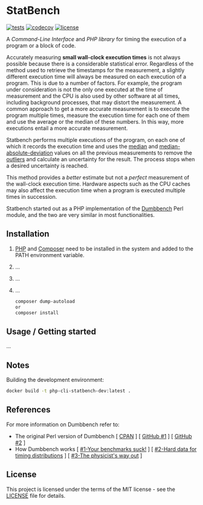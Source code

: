 # StatBench

[![tests](https://github.com/statbench/statbench/workflows/tests/badge.svg)](https://github.com/statbench/statbench/actions)
[![codecov](https://codecov.io/gh/statbench/statbench/branch/main/graph/badge.svg?token=FKAI48NUW3)](https://codecov.io/gh/statbench/statbench)
[![license](https://img.shields.io/github/license/statbench/statbench?style=flat)](./LICENSE)

A *Command-Line Interface* and *PHP library* for timing the execution of a program or a block of code.

Accurately measuring **small wall-clock execution times** is not always possible because there is a considerable statistical error. Regardless of the method used to retrieve the timestamps for the measurement, a slightly different execution time will always be measured on each execution of a program. This is due to a number of factors. For example, the program under consideration is not the only one executed at the time of measurement and the CPU is also used by other software at all times, including background processes, that may distort the measurement. A common approach to get a more accurate measurement is to execute the program multiple times, measure the execution time for each one of them and use the average or the median of these numbers. In this way, more executions entail a more accurate measurement.

Statbench performs multiple executions of the program, on each one of which it records the execution time and uses the [median](https://en.wikipedia.org/wiki/Median) and [median-absolute-deviation](https://en.wikipedia.org/wiki/Median_absolute_deviation) values on all the previous measurements to remove the [outliers](https://en.wikipedia.org/wiki/Outlier) and calculate an uncertainty for the result. The process stops when a desired uncertainty is reached.

This method provides a *better* estimate but not a *perfect* measurement of the wall-clock execution time. Hardware aspects such as the CPU caches may also affect the execution time when a program is executed multiple times in succession.

Statbench started out as a PHP implementation of the [Dumbbench](https://metacpan.org/pod/Dumbbench) Perl module, and the two are very similar in most functionalities.

## Installation

1. [PHP](https://www.php.net/manual/en/install.php) and [Composer](https://getcomposer.org/doc/00-intro.md) need to be installed in the system and added to the PATH environment variable.

2. ...

3. ...

4. ...
   
   ```bash
   composer dump-autoload
   or
   composer install
   ```

## Usage / Getting started

...

## Notes

Building the development environment:

```bash
docker build -t php-cli-statbench-dev:latest .
```

## References

For more information on Dumbbench refer to:

- The original Perl version of Dumbbench [ [CPAN](https://metacpan.org/pod/Dumbbench) ] [ [GitHub #1](https://github.com/tsee/dumbbench) ] [ [GitHub #2](https://github.com/briandfoy/dumbbench) ]
- How Dumbbench works [ [#1-Your benchmarks suck!](http://blogs.perl.org/users/steffen_mueller/2010/09/your-benchmarks-suck.html) ] [ [#2-Hard data for timing distributions](http://blogs.perl.org/users/steffen_mueller/2010/09/hard-data-for-timing-distributions.html) ] [ [#3-The physicist's way out](http://blogs.perl.org/users/steffen_mueller/2010/09/the-physicists-way-out.html) ]

## License

This project is licensed under the terms of the MIT license - see the [LICENSE](LICENSE) file for details.
